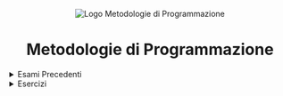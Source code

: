 <div align="center">

![Logo Metodologie di Programmazione](https://logos-world.net/wp-content/uploads/2022/07/Java-Symbol.png)
# Metodologie di Programmazione

</div>

<details closed>
	<summary> Esami Precedenti </summary>

- <details closed>
	<summary> 2021 </summary>

	- <details closed>
		<summary> Maggio </summary>

		- [Walkthrough Esame 19 Maggio 2021](https://github.com/FedVlogger17/Uni-Notes/tree/main/Primo%20Anno/Secondo%20Semestre/Metodologie%20di%20Programmazione/Esami%20precedenti/2021/Maggio/Esame%2019%20Maggio%202021)

		</details>

	</details>

- <details closed>
	<summary> 2023 </summary>

	- <details closed>
		<summary> Maggio </summary>

		- [Walkthrough Esame 17 Maggio 2023](https://github.com/FedVlogger17/Uni-Notes/tree/main/Primo%20Anno/Secondo%20Semestre/Metodologie%20di%20Programmazione/Esami%20precedenti/2023/Maggio/Esame%2017%20Maggio%202023)

		</details>

	- <details closed>
		<summary> Giugno </summary>

    	- [Walkthrough Esame 13 Giugno 2023](https://github.com/FedVlogger17/Uni-Notes/tree/main/Primo%20Anno/Secondo%20Semestre/Metodologie%20di%20Programmazione/Esami%20precedenti/2023/Giugno/Esame%2013%20Giugno%202023)

		</details>

	- <details closed>
		<summary> Luglio </summary>

    	- [Walkthrough Esame 13 Luglio 2023](https://github.com/FedVlogger17/Uni-Notes/tree/main/Primo%20Anno/Secondo%20Semestre/Metodologie%20di%20Programmazione/Esami%20precedenti/2023/Luglio/Esame%2013%20Luglio%202023)

		</details>

	</details>

</details>

<details closed>
	<summary> Esercizi </summary>

- <details closed>
	<summary> Esercizi Capitolo 2</summary>

	- [Esercizio 1](https://github.com/FedVlogger17/Uni-Notes/tree/main/Primo%20Anno/Secondo%20Semestre/Metodologie%20di%20Programmazione/Esercizi/Esercizi%20Capitolo%202/Esercizio_1)

	- [Esercizio 2](https://github.com/FedVlogger17/Uni-Notes/tree/main/Primo%20Anno/Secondo%20Semestre/Metodologie%20di%20Programmazione/Esercizi/Esercizi%20Capitolo%202/Esercizio_2)

	- [Esercizio 3](https://github.com/FedVlogger17/Uni-Notes/tree/main/Primo%20Anno/Secondo%20Semestre/Metodologie%20di%20Programmazione/Esercizi/Esercizi%20Capitolo%202/Esercizio_3)

	- [Esercizio 4](https://github.com/FedVlogger17/Uni-Notes/tree/main/Primo%20Anno/Secondo%20Semestre/Metodologie%20di%20Programmazione/Esercizi/Esercizi%20Capitolo%202/Esercizio_4)

	- [Esercizio 5](https://github.com/FedVlogger17/Uni-Notes/tree/main/Primo%20Anno/Secondo%20Semestre/Metodologie%20di%20Programmazione/Esercizi/Esercizi%20Capitolo%202/Esercizio_5)

	- [Esercizio 6](https://github.com/FedVlogger17/Uni-Notes/tree/main/Primo%20Anno/Secondo%20Semestre/Metodologie%20di%20Programmazione/Esercizi/Esercizi%20Capitolo%202/Esercizio_6)

	- [Esercizio 7](https://github.com/FedVlogger17/Uni-Notes/tree/main/Primo%20Anno/Secondo%20Semestre/Metodologie%20di%20Programmazione/Esercizi/Esercizi%20Capitolo%202/Esercizio_7)

	- [Esercizio 8](https://github.com/FedVlogger17/Uni-Notes/tree/main/Primo%20Anno/Secondo%20Semestre/Metodologie%20di%20Programmazione/Esercizi/Esercizi%20Capitolo%202/Esercizio_8)

	- [Esercizio 9](https://github.com/FedVlogger17/Uni-Notes/tree/main/Primo%20Anno/Secondo%20Semestre/Metodologie%20di%20Programmazione/Esercizi/Esercizi%20Capitolo%202/Esercizio_9)

	- [Esercizio 10](https://github.com/FedVlogger17/Uni-Notes/tree/main/Primo%20Anno/Secondo%20Semestre/Metodologie%20di%20Programmazione/Esercizi/Esercizi%20Capitolo%202/Esercizio_10)

	- [Esercizio 11](https://github.com/FedVlogger17/Uni-Notes/tree/main/Primo%20Anno/Secondo%20Semestre/Metodologie%20di%20Programmazione/Esercizi/Esercizi%20Capitolo%202/Esercizio_11)

	- [Esercizio 12](https://github.com/FedVlogger17/Uni-Notes/tree/main/Primo%20Anno/Secondo%20Semestre/Metodologie%20di%20Programmazione/Esercizi/Esercizi%20Capitolo%202/Esercizio_12)

	- [Esercizio 13](https://github.com/FedVlogger17/Uni-Notes/tree/main/Primo%20Anno/Secondo%20Semestre/Metodologie%20di%20Programmazione/Esercizi/Esercizi%20Capitolo%202/Esercizio_13)

	- [Esercizio 14](https://github.com/FedVlogger17/Uni-Notes/tree/main/Primo%20Anno/Secondo%20Semestre/Metodologie%20di%20Programmazione/Esercizi/Esercizi%20Capitolo%202/Esercizio_14)

	- [Esercizio 15](https://github.com/FedVlogger17/Uni-Notes/tree/main/Primo%20Anno/Secondo%20Semestre/Metodologie%20di%20Programmazione/Esercizi/Esercizi%20Capitolo%202/Esercizio_15)

	- [Esercizio 16](https://github.com/FedVlogger17/Uni-Notes/tree/main/Primo%20Anno/Secondo%20Semestre/Metodologie%20di%20Programmazione/Esercizi/Esercizi%20Capitolo%202/Esercizio_16)

	- [Esercizio 17](https://github.com/FedVlogger17/Uni-Notes/tree/main/Primo%20Anno/Secondo%20Semestre/Metodologie%20di%20Programmazione/Esercizi/Esercizi%20Capitolo%202/Esercizio_17)

	- [Esercizio 18](https://github.com/FedVlogger17/Uni-Notes/tree/main/Primo%20Anno/Secondo%20Semestre/Metodologie%20di%20Programmazione/Esercizi/Esercizi%20Capitolo%202/Esercizio_18)

	- [Esercizio 19](https://github.com/FedVlogger17/Uni-Notes/tree/main/Primo%20Anno/Secondo%20Semestre/Metodologie%20di%20Programmazione/Esercizi/Esercizi%20Capitolo%202/Esercizio_19)

    </details>

- <details closed>
    <summary> Esercizi Capitolo 3</summary>

    - [Esercizio 1](https://github.com/FedVlogger17/Uni-Notes/tree/main/Primo%20Anno/Secondo%20Semestre/Metodologie%20di%20Programmazione/Esercizi/Esercizi%20Capitolo%203/Esercizio_1)

    - [Esercizio 2](https://github.com/FedVlogger17/Uni-Notes/tree/main/Primo%20Anno/Secondo%20Semestre/Metodologie%20di%20Programmazione/Esercizi/Esercizi%20Capitolo%203/Esercizio_2)

    - [Esercizio 3](https://github.com/FedVlogger17/Uni-Notes/tree/main/Primo%20Anno/Secondo%20Semestre/Metodologie%20di%20Programmazione/Esercizi/Esercizi%20Capitolo%203/Esercizio_3)

    - [Esercizio 4](https://github.com/FedVlogger17/Uni-Notes/tree/main/Primo%20Anno/Secondo%20Semestre/Metodologie%20di%20Programmazione/Esercizi/Esercizi%20Capitolo%203/Esercizio_4)

    - [Esercizio 5](https://github.com/FedVlogger17/Uni-Notes/tree/main/Primo%20Anno/Secondo%20Semestre/Metodologie%20di%20Programmazione/Esercizi/Esercizi%20Capitolo%203/Esercizio_5)

    - [Esercizio 6](https://github.com/FedVlogger17/Uni-Notes/tree/main/Primo%20Anno/Secondo%20Semestre/Metodologie%20di%20Programmazione/Esercizi/Esercizi%20Capitolo%203/Esercizio_6)

    - [Esercizio 7](https://github.com/FedVlogger17/Uni-Notes/tree/main/Primo%20Anno/Secondo%20Semestre/Metodologie%20di%20Programmazione/Esercizi/Esercizi%20Capitolo%203/Esercizio_7)

    - [Esercizio 8](https://github.com/FedVlogger17/Uni-Notes/tree/main/Primo%20Anno/Secondo%20Semestre/Metodologie%20di%20Programmazione/Esercizi/Esercizi%20Capitolo%203/Esercizio_8)

    - [Esercizio 9](https://github.com/FedVlogger17/Uni-Notes/tree/main/Primo%20Anno/Secondo%20Semestre/Metodologie%20di%20Programmazione/Esercizi/Esercizi%20Capitolo%203/Esercizio_9)

    - [Esercizio 10](https://github.com/FedVlogger17/Uni-Notes/tree/main/Primo%20Anno/Secondo%20Semestre/Metodologie%20di%20Programmazione/Esercizi/Esercizi%20Capitolo%203/Esercizio_10)

    - [Esercizio 11](https://github.com/FedVlogger17/Uni-Notes/tree/main/Primo%20Anno/Secondo%20Semestre/Metodologie%20di%20Programmazione/Esercizi/Esercizi%20Capitolo%203/Esercizio_11)

    - [Esercizio 12](https://github.com/FedVlogger17/Uni-Notes/tree/main/Primo%20Anno/Secondo%20Semestre/Metodologie%20di%20Programmazione/Esercizi/Esercizi%20Capitolo%203/Esercizio_12)

    - [Esercizio 13](https://github.com/FedVlogger17/Uni-Notes/tree/main/Primo%20Anno/Secondo%20Semestre/Metodologie%20di%20Programmazione/Esercizi/Esercizi%20Capitolo%203/Esercizio_13)

    - [Esercizio 14](https://github.com/FedVlogger17/Uni-Notes/tree/main/Primo%20Anno/Secondo%20Semestre/Metodologie%20di%20Programmazione/Esercizi/Esercizi%20Capitolo%203/Esercizio_14)

    - [Esercizio 15](https://github.com/FedVlogger17/Uni-Notes/tree/main/Primo%20Anno/Secondo%20Semestre/Metodologie%20di%20Programmazione/Esercizi/Esercizi%20Capitolo%203/Esercizio_15)

    - [Esercizio 16](https://github.com/FedVlogger17/Uni-Notes/tree/main/Primo%20Anno/Secondo%20Semestre/Metodologie%20di%20Programmazione/Esercizi/Esercizi%20Capitolo%203/Esercizio_16)

    - [Esercizio 17](https://github.com/FedVlogger17/Uni-Notes/tree/main/Primo%20Anno/Secondo%20Semestre/Metodologie%20di%20Programmazione/Esercizi/Esercizi%20Capitolo%203/Esercizio_17)

    - [Esercizio 18](https://github.com/FedVlogger17/Uni-Notes/tree/main/Primo%20Anno/Secondo%20Semestre/Metodologie%20di%20Programmazione/Esercizi/Esercizi%20Capitolo%203/Esercizio_18)

    - [Esercizio 19](https://github.com/FedVlogger17/Uni-Notes/tree/main/Primo%20Anno/Secondo%20Semestre/Metodologie%20di%20Programmazione/Esercizi/Esercizi%20Capitolo%203/Esercizio_19)

    - [Esercizio 20](https://github.com/FedVlogger17/Uni-Notes/tree/main/Primo%20Anno/Secondo%20Semestre/Metodologie%20di%20Programmazione/Esercizi/Esercizi%20Capitolo%203/Esercizio_20)

    </details>

</details>